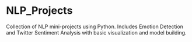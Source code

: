 # NLP_Projects
Collection of NLP mini-projects using Python. Includes Emotion Detection and Twitter Sentiment Analysis with basic visualization and model building.
